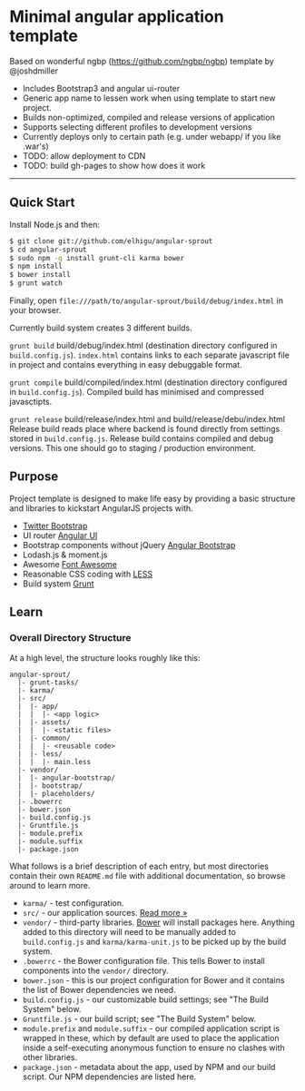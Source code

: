 # Minimal angular application template
Based on wonderful ngbp (https://github.com/ngbp/ngbp) template by @joshdmiller 

* Includes Bootstrap3 and angular ui-router
* Generic app name to lessen work when using template to start new project.
* Builds non-optimized, compiled and release versions of application
* Supports selecting different profiles to development versions
* Currently deploys only to certain path (e.g. under webapp/ if you like .war's)
* TODO: allow deployment to CDN
* TODO: build gh-pages to show how does it work
***

## Quick Start

Install Node.js and then:

```sh
$ git clone git://github.com/elhigu/angular-sprout
$ cd angular-sprout
$ sudo npm -g install grunt-cli karma bower
$ npm install
$ bower install
$ grunt watch
```

Finally, open `file:///path/to/angular-sprout/build/debug/index.html` in your browser.

Currently build system creates 3 different builds.

`grunt build` build/debug/index.html (destination directory configured in 
`build.config.js`). `index.html` contains links to each separate javascript file in
project and contains everything in easy debuggable format.

`grunt compile` build/compiled/index.html (destination directory configured in 
`build.config.js`). Compiled build has minimised and compressed javasctipts.

`grunt release` build/release/index.html and build/release/debu/index.html
Release build reads place where backend is found directly from settings
stored in `build.config.js`. Release build contains compiled and debug
versions. This one should go to staging / production environment.


## Purpose

Project template is designed to make life easy by providing a basic structure
and libraries to kickstart AngularJS projects with.

* [Twitter Bootstrap](http://getbootstrap.com)
* UI router [Angular UI](http://angular-ui.github.io)
* Bootstrap components without jQuery [Angular Bootstrap](http://angular-ui.github.io/bootstrap)
* Lodash.js & moment.js
* Awesome [Font Awesome](http://fortawesome.github.com/Font-Awesome)
* Reasonable CSS coding with [LESS](http://lesscss.org)
* Build system [Grunt](http://gruntjs.org)

## Learn

### Overall Directory Structure

At a high level, the structure looks roughly like this:

```
angular-sprout/
  |- grunt-tasks/
  |- karma/
  |- src/
  |  |- app/
  |  |  |- <app logic>
  |  |- assets/
  |  |  |- <static files>
  |  |- common/
  |  |  |- <reusable code>
  |  |- less/
  |  |  |- main.less
  |- vendor/
  |  |- angular-bootstrap/
  |  |- bootstrap/
  |  |- placeholders/
  |- .bowerrc
  |- bower.json
  |- build.config.js
  |- Gruntfile.js
  |- module.prefix
  |- module.suffix
  |- package.json
```

What follows is a brief description of each entry, but most directories contain
their own `README.md` file with additional documentation, so browse around to
learn more.

- `karma/` - test configuration.
- `src/` - our application sources. [Read more &raquo;](src/README.md)
- `vendor/` - third-party libraries. [Bower](http://bower.io) will install
  packages here. Anything added to this directory will need to be manually added
  to `build.config.js` and `karma/karma-unit.js` to be picked up by the build
  system.
- `.bowerrc` - the Bower configuration file. This tells Bower to install
  components into the `vendor/` directory.
- `bower.json` - this is our project configuration for Bower and it contains the
  list of Bower dependencies we need.
- `build.config.js` - our customizable build settings; see "The Build System"
  below.
- `Gruntfile.js` - our build script; see "The Build System" below.
- `module.prefix` and `module.suffix` - our compiled application script is
  wrapped in these, which by default are used to place the application inside a
  self-executing anonymous function to ensure no clashes with other libraries.
- `package.json` - metadata about the app, used by NPM and our build script. Our
  NPM dependencies are listed here.

